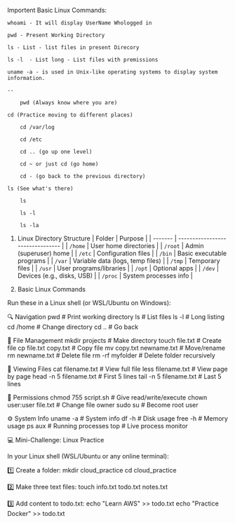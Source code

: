 Importent Basic Linux Commands:

    whoami - It will display UserName Whologged in
    
    pwd - Present Working Directory

    ls - List - list files in present Direcory

    ls -l  - List long - List files with premissions 

    uname -a - is used in Unix-like operating systems to display system information. 

    --

        pwd (Always know where you are)

    cd (Practice moving to different places)

        cd /var/log

        cd /etc

        cd .. (go up one level)

        cd ~ or just cd (go home)

        cd - (go back to the previous directory)

    ls (See what's there)

        ls

        ls -l

        ls -la


1. Linux Directory Structure
  | Folder  | Purpose                          |
| ------- | -------------------------------- |
| `/home` | User home directories            |
| `/root` | Admin (superuser) home           |
| `/etc`  | Configuration files              |
| `/bin`  | Basic executable programs        |
| `/var`  | Variable data (logs, temp files) |
| `/tmp`  | Temporary files                  |
| `/usr`  | User programs/libraries          |
| `/opt`  | Optional apps                    |
| `/dev`  | Devices (e.g., disks, USB)       |
| `/proc` | System processes info            |


2. Basic Linux Commands

Run these in a Linux shell (or WSL/Ubuntu on Windows):

🔍 Navigation
pwd             # Print working directory
ls              # List files
ls -l           # Long listing
cd /home        # Change directory
cd ..           # Go back

📂 File Management
mkdir projects              # Make directory
touch file.txt              # Create file
cp file.txt copy.txt        # Copy file
mv copy.txt newname.txt     # Move/rename
rm newname.txt              # Delete file
rm -rf myfolder             # Delete folder recursively

📖 Viewing Files
cat filename.txt            # View full file
less filename.txt           # View page by page
head -n 5 filename.txt      # First 5 lines
tail -n 5 filename.txt      # Last 5 lines

👤 Permissions
chmod 755 script.sh         # Give read/write/execute
chown user:user file.txt    # Change file owner
sudo su                     # Become root user

⚙️ System Info
uname -a                    # System info
df -h                       # Disk usage
free -h                     # Memory usage
ps aux                      # Running processes
top                         # Live process monitor



💻 Mini-Challenge: Linux Practice

In your Linux shell (WSL/Ubuntu or any online terminal):

1️⃣ Create a folder:
mkdir cloud_practice
cd cloud_practice

2️⃣ Make three text files:
touch info.txt todo.txt notes.txt

3️⃣ Add content to todo.txt:
echo "Learn AWS" >> todo.txt
echo "Practice Docker" >> todo.txt

